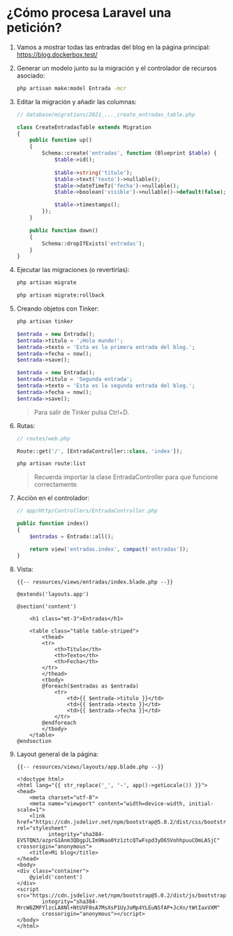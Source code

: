 # ¿Cómo procesa Laravel una petición?

1. Vamos a mostrar todas las entradas del blog en la página principal: https://blog.dockerbox.test/

2. Generar un modelo junto su la migración y el controlador de recursos asociado:

    ```bash
    php artisan make:model Entrada -mcr
    ```

3. Editar la migración y añadir las columnas:

    ```php
    // database/migrations/2021_..._create_entradas_table.php

    class CreateEntradasTable extends Migration
    {
        public function up()
        {
            Schema::create('entradas', function (Blueprint $table) {
                $table->id();
                
                $table->string('titulo');
                $table->text('texto')->nullable();
                $table->dateTimeTz('fecha')->nullable();
                $table->boolean('visible')->nullable()->default(false);

                $table->timestamps();
            });
        }
    
        public function down()
        {
            Schema::dropIfExists('entradas');
        }
    }
    ```

4. Ejecutar las migraciones (o revertirlas):

    ```bash
    php artisan migrate
    ```

    ```bash
    php artisan migrate:rollback
    ```

5. Creando objetos con Tinker:

    ```bash
    php artisan tinker
    ```

    ```php
    $entrada = new Entrada();
    $entrada->titulo = '¡Hola mundo!';
    $entrada->texto = 'Esta es la primera entrada del blog.';
    $entrada->fecha = now();
    $entrada->save();
    ```

    ```php
    $entrada = new Entrada();
    $entrada->titulo = 'Segunda entrada';
    $entrada->texto = 'Esta es la segunda entrada del blog.';
    $entrada->fecha = now();
    $entrada->save();
    ```

   > Para salir de Tinker pulsa Ctrl+D.

6. Rutas:

    ```php
    // routes/web.php
    
    Route::get('/', [EntradaController::class, 'index']);
    ```

    ```bash
    php artisan route:list
    ```

   > Recuerda importar la clase EntradaController para que funcione correctamente.

7. Acción en el controlador:

    ```php
    // app/Http/Controllers/EntradaController.php
    
    public function index()
    {
        $entradas = Entrada::all();

        return view('entradas.index', compact('entradas'));
    }
    ```

8. Vista:

    ```blade
    {{-- resources/views/entradas/index.blade.php --}}
    
    @extends('layouts.app')
    
    @section('content')
    
        <h1 class="mt-3">Entradas</h1>
    
        <table class="table table-striped">
            <thead>
            <tr>
                <th>Título</th>
                <th>Texto</th>
                <th>Fecha</th>
            </tr>
            </thead>
            <tbody>
            @foreach($entradas as $entrada)
                <tr>
                    <td>{{ $entrada->titulo }}</td>
                    <td>{{ $entrada->texto }}</td>
                    <td>{{ $entrada->fecha }}</td>
                </tr>
            @endforeach
            </tbody>
        </table>
    @endsection
    ```

9. Layout general de la página:

    ```blade
    {{-- resources/views/layouts/app.blade.php --}}
    
    <!doctype html>
    <html lang="{{ str_replace('_', '-', app()->getLocale()) }}">
    <head>
        <meta charset="utf-8">
        <meta name="viewport" content="width=device-width, initial-scale=1">
        <link href="https://cdn.jsdelivr.net/npm/bootstrap@5.0.2/dist/css/bootstrap.min.css" rel="stylesheet"
              integrity="sha384-EVSTQN3/azprG1Anm3QDgpJLIm9Nao0Yz1ztcQTwFspd3yD65VohhpuuCOmLASjC" crossorigin="anonymous">
        <title>Mi blog</title>
    </head>
    <body>
    <div class="container">
        @yield('content')
    </div>
    <script src="https://cdn.jsdelivr.net/npm/bootstrap@5.0.2/dist/js/bootstrap.bundle.min.js"
            integrity="sha384-MrcW6ZMFYlzcLA8Nl+NtUVF0sA7MsXsP1UyJoMp4YLEuNSfAP+JcXn/tWtIaxVXM"
            crossorigin="anonymous"></script>
    </body>
    </html>
    ```
